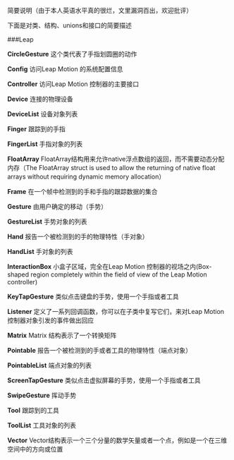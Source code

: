 简要说明（由于本人英语水平真的很烂，文里漏洞百出，欢迎批评）

下面是对类、结构、unions和接口的简要描述

###Leap

**CircleGesture**                这个类代表了手指划圆圈的动作

**Config**                         访问Leap Motion 的系统配置信息

**Controller**                    访问Leap Motion 控制器的主要接口

**Device**                         连接的物理设备

**DeviceList**                    设备对象列表

**Finger**                          跟踪到的手指

**FingerList**                     手指对象的列表

**FloatArray**                    FloatArray结构用来允许native浮点数组的返回，而不需要动态分配内存（The FloatArray struct is used to allow the returning of native float arrays without requiring dynamic memory allocation）

**Frame**                          在一个帧中检测到的手和手指的跟踪数据的集合

**Gesture**                       由用户确定的移动（手势）

**GestureList**                  手势对象的列表

**Hand**                           报告一个被检测到的手的物理特性（手对象）

**HandList**                      手对象的列表

**InteractionBox**             小盒子区域，完全在Leap Motion 控制器的视场之内(Box-shaped region completely within the field of view of the Leap Motion controller)

**KeyTapGesture**             类似点击键盘的手势，使用一个手指或者工具

**Listener**                        定义了一系列回调函数，你可以在子类中复写它们，来对Leap Motion 控制器对象引发的事件做出回应

**Matrix**                          Matrix 结构表示了一个转换矩阵

**Pointable**                      报告一个被检测到的手或者工具的物理特性（端点对象）

**PointableList**                 端点对象的列表

**ScreenTapGesture**         类似点击虚拟屏幕的手势，使用一个手指或者工具

**SwipeGesture**               挥动手势

**Tool**                             跟踪到的工具

**ToolList**                        工具对象的列表

**Vector**                          Vector结构表示一个三个分量的数学矢量或者一个点，例如是一个在三维空间中的方向或位置